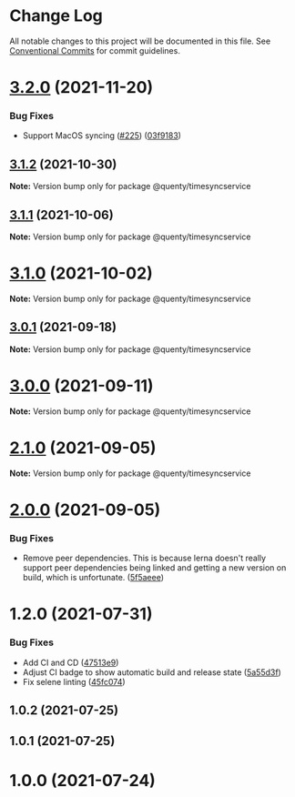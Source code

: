 # Change Log

All notable changes to this project will be documented in this file.
See [Conventional Commits](https://conventionalcommits.org) for commit guidelines.

# [3.2.0](https://github.com/Quenty/NevermoreEngine/compare/@quenty/timesyncservice@3.1.2...@quenty/timesyncservice@3.2.0) (2021-11-20)


### Bug Fixes

* Support MacOS syncing ([#225](https://github.com/Quenty/NevermoreEngine/issues/225)) ([03f9183](https://github.com/Quenty/NevermoreEngine/commit/03f918392c6a5bdd33f8a17c38de371d1e06c67a))





## [3.1.2](https://github.com/Quenty/NevermoreEngine/compare/@quenty/timesyncservice@3.1.1...@quenty/timesyncservice@3.1.2) (2021-10-30)

**Note:** Version bump only for package @quenty/timesyncservice





## [3.1.1](https://github.com/Quenty/NevermoreEngine/compare/@quenty/timesyncservice@3.1.0...@quenty/timesyncservice@3.1.1) (2021-10-06)

**Note:** Version bump only for package @quenty/timesyncservice





# [3.1.0](https://github.com/Quenty/NevermoreEngine/compare/@quenty/timesyncservice@3.0.1...@quenty/timesyncservice@3.1.0) (2021-10-02)

**Note:** Version bump only for package @quenty/timesyncservice





## [3.0.1](https://github.com/Quenty/NevermoreEngine/compare/@quenty/timesyncservice@3.0.0...@quenty/timesyncservice@3.0.1) (2021-09-18)

**Note:** Version bump only for package @quenty/timesyncservice





# [3.0.0](https://github.com/Quenty/NevermoreEngine/compare/@quenty/timesyncservice@2.1.0...@quenty/timesyncservice@3.0.0) (2021-09-11)

**Note:** Version bump only for package @quenty/timesyncservice





# [2.1.0](https://github.com/Quenty/NevermoreEngine/compare/@quenty/timesyncservice@2.0.0...@quenty/timesyncservice@2.1.0) (2021-09-05)

**Note:** Version bump only for package @quenty/timesyncservice





# [2.0.0](https://github.com/Quenty/NevermoreEngine/compare/@quenty/timesyncservice@1.2.0...@quenty/timesyncservice@2.0.0) (2021-09-05)


### Bug Fixes

* Remove peer dependencies. This is because lerna doesn't really support peer dependencies being linked and getting a new version on build, which is unfortunate. ([5f5aeee](https://github.com/Quenty/NevermoreEngine/commit/5f5aeeea8de9975435309e53679f0ef7064f9dd0))





# 1.2.0 (2021-07-31)


### Bug Fixes

* Add CI and CD ([47513e9](https://github.com/Quenty/NevermoreEngine/commit/47513e9b568162707534af132396dd8756947dd3))
* Adjust CI badge to show automatic build and release state ([5a55d3f](https://github.com/Quenty/NevermoreEngine/commit/5a55d3f19bf8d66a760d67da9b56ed47fab74656))
* Fix selene linting ([45fc074](https://github.com/Quenty/NevermoreEngine/commit/45fc07489ee59127ac6582689f19a0e87c1e5b5a))



## 1.0.2 (2021-07-25)



## 1.0.1 (2021-07-25)



# 1.0.0 (2021-07-24)
